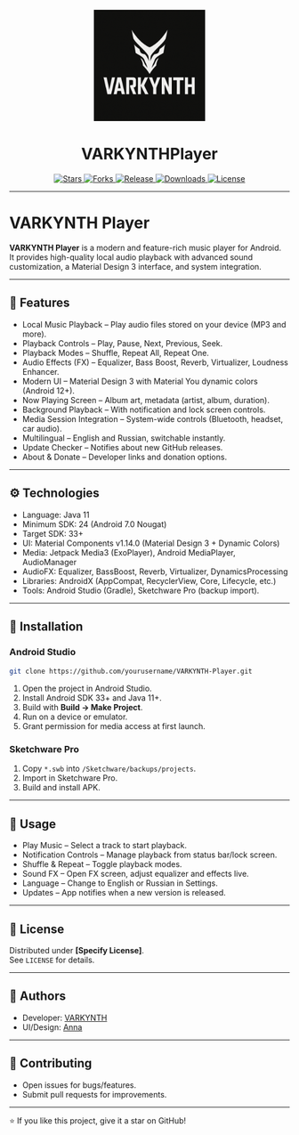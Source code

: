 <!-- ЛОГО -->
<p align="center">
  <img src="https://raw.githubusercontent.com/VARKYNTH/VARKYNTHPlayer/main/logo.png" alt="VARKYNTH Logo" width="200"/>
</p>

<h1 align="center">VARKYNTHPlayer</h1>

<p align="center">
  <a href="https://github.com/VARKYNTH/VARKYNTHPlayer/stargazers">
    <img src="https://img.shields.io/github/stars/VARKYNTH/NyxSound?style=for-the-badge" alt="Stars"/>
  </a>
  <a href="https://github.com/SYNORIX-Studios/VARKYNTHPlayer/network/members">
    <img src="https://img.shields.io/github/forks/VARKYNTH/VARKYNTH?style=for-the-badge" alt="Forks"/>
  </a>
  <a href="https://github.com/VARKYNTH/VARKYNTHPlayer/releases/latest">
    <img src="https://img.shields.io/github/v/release/VARKYNTH/VARKYNTHPlayer?style=for-the-badge" alt="Release"/>
  </a>
  <a href="https://github.com/VARKYNTH/VARKYNTHPlayer/releases">
    <img src="https://img.shields.io/github/downloads/VARKYNTH/VARKYNTHPlayer/total?style=for-the-badge" alt="Downloads"/>
  </a>
  <a href="https://github.com/VARKYNTH/VARKYNTHPlayer/blob/main/LICENSE">
    <img src="https://img.shields.io/github/license/VARKYNTH/VARKYNTHPlayer?style=for-the-badge" alt="License"/>
  </a>
</p>

---

# VARKYNTH Player

**VARKYNTH Player** is a modern and feature-rich music player for Android.  
It provides high-quality local audio playback with advanced sound customization, a Material Design 3 interface, and system integration.  

---

## 🎵 Features

- Local Music Playback – Play audio files stored on your device (MP3 and more).  
- Playback Controls – Play, Pause, Next, Previous, Seek.  
- Playback Modes – Shuffle, Repeat All, Repeat One.  
- Audio Effects (FX) – Equalizer, Bass Boost, Reverb, Virtualizer, Loudness Enhancer.  
- Modern UI – Material Design 3 with Material You dynamic colors (Android 12+).  
- Now Playing Screen – Album art, metadata (artist, album, duration).  
- Background Playback – With notification and lock screen controls.  
- Media Session Integration – System-wide controls (Bluetooth, headset, car audio).  
- Multilingual – English and Russian, switchable instantly.  
- Update Checker – Notifies about new GitHub releases.  
- About & Donate – Developer links and donation options.  

---

## ⚙️ Technologies

- Language: Java 11  
- Minimum SDK: 24 (Android 7.0 Nougat)  
- Target SDK: 33+  
- UI: Material Components v1.14.0 (Material Design 3 + Dynamic Colors)  
- Media: Jetpack Media3 (ExoPlayer), Android MediaPlayer, AudioManager  
- AudioFX: Equalizer, BassBoost, Reverb, Virtualizer, DynamicsProcessing  
- Libraries: AndroidX (AppCompat, RecyclerView, Core, Lifecycle, etc.)  
- Tools: Android Studio (Gradle), Sketchware Pro (backup import).  

---

## 🚀 Installation

### Android Studio
```bash
git clone https://github.com/yourusername/VARKYNTH-Player.git
```
1. Open the project in Android Studio.  
2. Install Android SDK 33+ and Java 11+.  
3. Build with **Build → Make Project**.  
4. Run on a device or emulator.  
5. Grant permission for media access at first launch.  

### Sketchware Pro
1. Copy `*.swb` into `/Sketchware/backups/projects`.  
2. Import in Sketchware Pro.  
3. Build and install APK.  

---

## 📱 Usage

- Play Music – Select a track to start playback.  
- Notification Controls – Manage playback from status bar/lock screen.  
- Shuffle & Repeat – Toggle playback modes.  
- Sound FX – Open FX screen, adjust equalizer and effects live.  
- Language – Change to English or Russian in Settings.  
- Updates – App notifies when a new version is released.  

---

## 📜 License

Distributed under **[Specify License]**.  
See `LICENSE` for details.  

---

## 👤 Authors

- Developer: [VARKYNTH](https://t.me/VARKYNTH)  
- UI/Design: [Anna](https://www.instagram.com/anna_love_you20)  

---

## 🤝 Contributing

- Open issues for bugs/features.  
- Submit pull requests for improvements.  

---

⭐ If you like this project, give it a star on GitHub!
